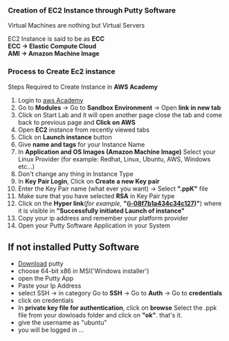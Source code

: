 ### Creation of EC2 Instance through Putty Software
Virtual  Machines are nothing but Virtual Servers

EC2 Instance is said to be as **ECC**<br>
**ECC &rarr; Elastic Compute Cloud**<br>
**AMI &rarr; Amazon Machine Image**

### Process to Create Ec2 instance
Steps Required to Create Instance in **AWS Academy**
1. Login to [aws Academy](https://www.awsacademy.com/vforcesite/LMS_Login)
2. Go to **Modules** &rarr; Go to **Sandbox Environment** &rarr; Open **link in new tab**
3. Click on Start Lab and it will open another page close the tab and come back to previous page and **Click on AWS**
4. Open **EC2** instance from recently viewed tabs
5. Click on **Launch instance** button 
6. Give **name and tags** for your Instance Name
7. In **Application and OS Images (Amazon Machine Image)** Select your Linux Provider (for example: Redhat, Linux, Ubuntu, AWS, Windows etc...) 
8. Don't change any thing in Instance Type
9. In **Key Pair Login**, Click on **Create a new Key pair**
10. Enter the Key Pair name (what ever you want) &rarr; Select **".ppK"** file 
11. Make sure that you have selected **RSA** in Key Pair type
12. Click on the **Hyper link**(<i>for example,</i> **"(<u>i-08f7b1a434c34c127</u>)"**) where it is visible in **"Successfully initiated Launch of instance"**
13. Copy your ip address and remember your platform provider
14. Open your Putty Software Application in your System

## If not installed Putty Software
- [Download](https://www.chiark.greenend.org.uk/~sgtatham/putty/latest.html) putty
- choose 64-bit x86 in MSI('Windows installer')
- open the Putty App
- Paste your Ip Address
- select SSH &rarr; in category Go to **SSH** &rarr; Go to **Auth** &rarr; Go to **credentials** 
- click on credentials
- In **private key file for authentication**, click on **browse** Select the .ppk file from your dowloads folder and click on **"ok"**. that's it.
- give the username as "ubuntu"
- you will be logged in ...